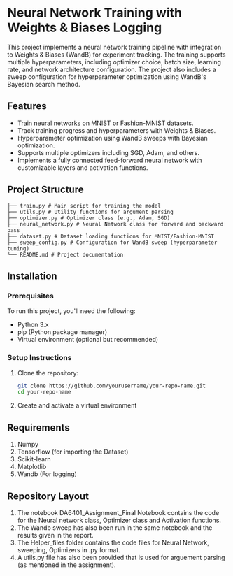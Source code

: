 # Neural Network Training with Weights & Biases Logging

This project implements a neural network training pipeline with integration to Weights & Biases (WandB) for experiment tracking. The training supports multiple hyperparameters, including optimizer choice, batch size, learning rate, and network architecture configuration. The project also includes a sweep configuration for hyperparameter optimization using WandB's Bayesian search method.

## Features
- Train neural networks on MNIST or Fashion-MNIST datasets.
- Track training progress and hyperparameters with Weights & Biases.
- Hyperparameter optimization using WandB sweeps with Bayesian optimization.
- Supports multiple optimizers including SGD, Adam, and others.
- Implements a fully connected feed-forward neural network with customizable layers and activation functions.

## Project Structure
```
├── train.py # Main script for training the model
├── utils.py # Utility functions for argument parsing
├── optimizer.py # Optimizer class (e.g., Adam, SGD)
├── neural_network.py # Neural Network class for forward and backward pass
├── dataset.py # Dataset loading functions for MNIST/Fashion-MNIST
├── sweep_config.py # Configuration for WandB sweep (hyperparameter tuning)
└── README.md # Project documentation
```

## Installation

### Prerequisites

To run this project, you'll need the following:

- Python 3.x
- pip (Python package manager)
- Virtual environment (optional but recommended)

### Setup Instructions

1. Clone the repository:
   ```bash
   git clone https://github.com/yourusername/your-repo-name.git
   cd your-repo-name
2. Create and activate a virtual environment

## Requirements
1) Numpy
2) Tensorflow (for importing the Dataset)
3) Scikit-learn
4) Matplotlib
5) Wandb (For logging)

## Repository Layout
1) The notebook DA6401_Assignment_Final Notebook contains the code for the Neural network class, Optimizer class and Activation functions.
2) The Wandb sweep has also been run in the same notebook and the results given in the report.
3) The Helper_files folder contains the code files for Neural Network, sweeping, Optimizers in .py format.
4) A utils.py file has also been provided that is used for arguement parsing (as mentioned in the assignment). 
